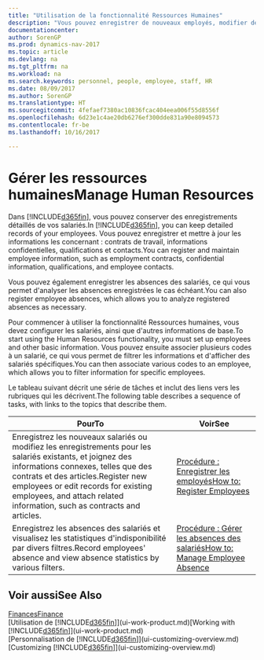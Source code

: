 ```yaml
---
title: "Utilisation de la fonctionnalité Ressources Humaines"
description: "Vous pouvez enregistrer de nouveaux employés, modifier des informations sur le personnel existant, et enregistrer et analyser les absences."
documentationcenter: 
author: SorenGP
ms.prod: dynamics-nav-2017
ms.topic: article
ms.devlang: na
ms.tgt_pltfrm: na
ms.workload: na
ms.search.keywords: personnel, people, employee, staff, HR
ms.date: 08/09/2017
ms.author: SorenGP
ms.translationtype: HT
ms.sourcegitcommit: 4fefaef7380ac10836fcac404eea006f55d8556f
ms.openlocfilehash: 6d23e1c4ae20db6276ef300dde831a90e8094573
ms.contentlocale: fr-be
ms.lasthandoff: 10/16/2017

---
```

# <a name="manage-human-resources"></a><span data-ttu-id="9969a-103">Gérer les ressources humaines</span><span class="sxs-lookup"><span data-stu-id="9969a-103">Manage Human Resources</span></span>
<span data-ttu-id="9969a-104">Dans [!INCLUDE[d365fin](includes/d365fin_md.md)], vous pouvez conserver des enregistrements détaillés de vos salariés.</span><span class="sxs-lookup"><span data-stu-id="9969a-104">In [!INCLUDE[d365fin](includes/d365fin_md.md)], you can keep detailed records of your employees.</span></span> <span data-ttu-id="9969a-105">Vous pouvez enregistrer et mettre à jour les informations les concernant : contrats de travail, informations confidentielles, qualifications et contacts.</span><span class="sxs-lookup"><span data-stu-id="9969a-105">You can register and maintain employee information, such as employment contracts, confidential information, qualifications, and employee contacts.</span></span>

<span data-ttu-id="9969a-106">Vous pouvez également enregistrer les absences des salariés, ce qui vous permet d'analyser les absences enregistrées le cas échéant.</span><span class="sxs-lookup"><span data-stu-id="9969a-106">You can also register employee absences, which allows you to analyze registered absences as necessary.</span></span>

<span data-ttu-id="9969a-107">Pour commencer à utiliser la fonctionnalité Ressources humaines, vous devez configurer les salariés, ainsi que d'autres informations de base.</span><span class="sxs-lookup"><span data-stu-id="9969a-107">To start using the Human Resources functionality, you must set up employees and other basic information.</span></span> <span data-ttu-id="9969a-108">Vous pouvez ensuite associer plusieurs codes à un salarié, ce qui vous permet de filtrer les informations et d'afficher des salariés spécifiques.</span><span class="sxs-lookup"><span data-stu-id="9969a-108">You can then associate various codes to an employee, which allows you to filter information for specific employees.</span></span>

<span data-ttu-id="9969a-109">Le tableau suivant décrit une série de tâches et inclut des liens vers les rubriques qui les décrivent.</span><span class="sxs-lookup"><span data-stu-id="9969a-109">The following table describes a sequence of tasks, with links to the topics that describe them.</span></span>

| <span data-ttu-id="9969a-110">Pour</span><span class="sxs-lookup"><span data-stu-id="9969a-110">To</span></span> | <span data-ttu-id="9969a-111">Voir</span><span class="sxs-lookup"><span data-stu-id="9969a-111">See</span></span> |
| --- | --- |
| <span data-ttu-id="9969a-112">Enregistrez les nouveaux salariés ou modifiez les enregistrements pour les salariés existants, et joignez des informations connexes, telles que des contrats et des articles.</span><span class="sxs-lookup"><span data-stu-id="9969a-112">Register new employees or edit records for existing employees, and attach related information, such as contracts and articles.</span></span> |[<span data-ttu-id="9969a-113">Procédure : Enregistrer les employés</span><span class="sxs-lookup"><span data-stu-id="9969a-113">How to: Register Employees</span></span>](hr-how-register-employees.md) |
| <span data-ttu-id="9969a-114">Enregistrez les absences des salariés et visualisez les statistiques d'indisponibilité par divers filtres.</span><span class="sxs-lookup"><span data-stu-id="9969a-114">Record employees' absence and view absence statistics by various filters.</span></span> |[<span data-ttu-id="9969a-115">Procédure : Gérer les absences des salariés</span><span class="sxs-lookup"><span data-stu-id="9969a-115">How to: Manage Employee Absence</span></span>](hr-how-manage-absence.md) |

## <a name="see-also"></a><span data-ttu-id="9969a-116">Voir aussi</span><span class="sxs-lookup"><span data-stu-id="9969a-116">See Also</span></span>
[<span data-ttu-id="9969a-117">Finances</span><span class="sxs-lookup"><span data-stu-id="9969a-117">Finance</span></span>](finance.md)  
<span data-ttu-id="9969a-118">[Utilisation de [!INCLUDE[d365fin](includes/d365fin_md.md)]](ui-work-product.md)</span><span class="sxs-lookup"><span data-stu-id="9969a-118">[Working with [!INCLUDE[d365fin](includes/d365fin_md.md)]](ui-work-product.md)</span></span>  
<span data-ttu-id="9969a-119">[Personnalisation de [!INCLUDE[d365fin](includes/d365fin_md.md)]](ui-customizing-overview.md)</span><span class="sxs-lookup"><span data-stu-id="9969a-119">[Customizing [!INCLUDE[d365fin](includes/d365fin_md.md)]](ui-customizing-overview.md)</span></span>        

